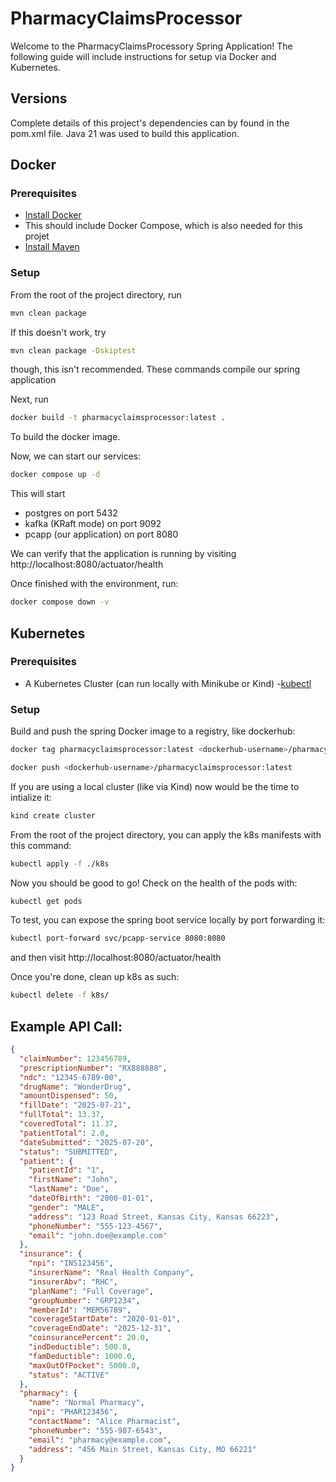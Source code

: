 # PharmacyClaimsProcessor

Welcome to the PharmacyClaimsProcessory Spring Application! The following guide will include instructions for setup via Docker and Kubernetes.

## Versions
Complete details of this project's dependencies can by found in the pom.xml file. Java 21 was used to build this application.

## Docker
### Prerequisites
- [Install Docker](https://docs.docker.com/engine/install/)
- This should include Docker Compose, which is also needed for this projet
- [Install Maven](https://maven.apache.org/install.html)

### Setup
From the root of the project directory, run
```bash
mvn clean package
```
If this doesn't work, try
```bash
mvn clean package -Dskiptest
```
though, this isn't recommended. These commands compile our spring application

Next, run

```bash
docker build -t pharmacyclaimsprocessor:latest .
```
To build the docker image.

Now, we can start our services:
```bash
docker compose up -d
```
This will start
- postgres on port 5432
- kafka (KRaft mode) on port 9092
- pcapp (our application) on port 8080

We can verify that the application is running by visiting http://localhost:8080/actuator/health

Once finished with the environment, run:
```bash
docker compose down -v
```

## Kubernetes
### Prerequisites
- A Kubernetes Cluster (can run locally with Minikube or Kind)
-[kubectl](https://kubernetes.io/docs/tasks/tools/)

### Setup
Build and push the spring Docker image to a registry, like dockerhub:

```bash
docker tag pharmacyclaimsprocessor:latest <dockerhub-username>/pharmacyclaimsprocessor:latest

docker push <dockerhub-username>/pharmacyclaimsprocessor:latest
```
If you are using a local cluster (like via Kind) now would be the time to intialize it:
```bash
kind create cluster
```
From the root of the project directory, you can apply the k8s manifests with this command:
```bash
kubectl apply -f ./k8s
```
Now you should be good to go! Check on the health of the pods with:
```bash
kubectl get pods
```

To test, you can expose the spring boot service locally by port forwarding it:

```bash
kubectl port-forward svc/pcapp-service 8080:8080
```
and then visit http://localhost:8080/actuator/health

Once you're done, clean up k8s as such:
```bash
kubectl delete -f k8s/
```


## Example API Call:
```json
{
  "claimNumber": 123456789,
  "prescriptionNumber": "RX888888",
  "ndc": "12345-6789-00",
  "drugName": "WonderDrug",
  "amountDispensed": 50,
  "fillDate": "2025-07-21",
  "fullTotal": 13.37,
  "coveredTotal": 11.37,
  "patientTotal": 2.0,
  "dateSubmitted": "2025-07-20",
  "status": "SUBMITTED",
  "patient": {
    "patientId": "1",
    "firstName": "John",
    "lastName": "Doe",
    "dateOfBirth": "2000-01-01",
    "gender": "MALE",
    "address": "123 Road Street, Kansas City, Kansas 66223",
    "phoneNumber": "555-123-4567",
    "email": "john.doe@example.com"
  },
  "insurance": {
    "npi": "INS123456",
    "insurerName": "Real Health Company",
    "insurerAbv": "RHC",
    "planName": "Full Coverage",
    "groupNumber": "GRP1234",
    "memberId": "MEM56789",
    "coverageStartDate": "2020-01-01",
    "coverageEndDate": "2025-12-31",
    "coinsurancePercent": 20.0,
    "indDeductible": 500.0,
    "famDeductible": 1000.0,
    "maxOutOfPocket": 5000.0,
    "status": "ACTIVE"
  },
  "pharmacy": {
    "name": "Normal Pharmacy",
    "npi": "PHAR123456",
    "contactName": "Alice Pharmacist",
    "phoneNumber": "555-987-6543",
    "email": "pharmacy@example.com",
    "address": "456 Main Street, Kansas City, MO 66221"
  }
}
```
